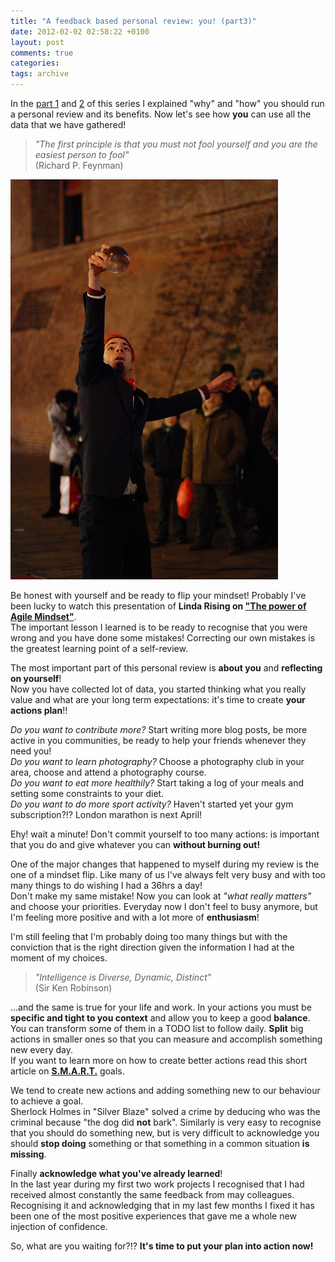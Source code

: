 ```yaml
---
title: "A feedback based personal review: you! (part3)"
date: 2012-02-02 02:58:22 +0100
layout: post
comments: true
categories:
tags: archive
---
```


In the [part 1](/2012/01/30/a-feedback-based-review-why-part1/) and [2](/2012/01/31/a-feedback-based-review-how-part2/) of this series I explained "why" and "how" you should run a personal review and its benefits. Now let's see how **you** can use all the data that we have gathered!

> _"The first principle is that you must not fool yourself and you are the easiest person to fool"_  
> (Richard P. Feynman)

[![photo: Still reflection, by Ilias Bartolini](/assets/images/posts_2012_still_reflection.jpg)](http://www.flickr.com/photos/iliasbartolini/5247458347/lightbox/)
<!--more-->

Be honest with yourself and be ready to flip your mindset! Probably I've been lucky to watch this presentation of **Linda Rising on ["The power of Agile Mindset"](http://www.youtube.com/watch?v=W47rcJowx7k)**.  
 The important lesson I learned is to be ready to recognise that you were wrong and you have done some mistakes! Correcting our own mistakes is the greatest learning point of a self-review.

The most important part of this personal review is **about you** and **reflecting on yourself**!  
Now you have collected lot of data, you started thinking what you really value and what are your long term expectations: it's time to create **your actions plan**!!

_Do you want to contribute more?_ Start writing more blog posts, be more active in you communities, be ready to help your friends whenever they need you!  
_Do you want to learn photography?_ Choose a photography club in your area, choose and attend a photography course.  
_Do you want to eat more healthily?_ Start taking a log of your meals and setting some constraints to your diet.  
_Do you want to do more sport activity?_ Haven't started yet your gym subscription?!? London marathon is next April!  

Ehy! wait a minute! Don't commit yourself to too many actions: is important that you do and give whatever you can **without burning out!**  

One of the major changes that happened to myself during my review is the one of a mindset flip. Like many of us I've always felt very busy and with too many things to do wishing I had a 36hrs a day!  
Don't make my same mistake! Now you can look at _"what really matters"_ and choose your priorities. Everyday now I don't feel to busy anymore, but I'm feeling more positive and with a lot more of **enthusiasm**!  

I'm still feeling that I'm probably doing too many things but with the conviction that is the right direction given the information I had at the moment of my choices.

> _"Intelligence is Diverse, Dynamic, Distinct"_  
> (Sir Ken Robinson)

...and the same is true for your life and work. In your actions you must be **specific and tight to you context** and allow you to keep a good **balance**.  
You can transform some of them in a TODO list to follow daily. **Split** big actions in smaller ones so that you can measure and accomplish something new every day.  
If you want to learn more on how to create better actions read this short article on **[S.M.A.R.T.](http://en.wikipedia.org/wiki/SMART_criteria#Developing_SMART_goals)** goals.

We tend to create new actions and adding something new to our behaviour to achieve a goal.  
Sherlock Holmes in "Silver Blaze" solved a crime by deducing who was the criminal because "the dog did **not** bark". Similarly is very easy to recognise that you should do something new, but is very difficult to acknowledge you should **stop doing** something or that something in a common situation **is missing**.

Finally **acknowledge what you've already learned**!  
In the last year during my first two work projects I recognised that I had received almost constantly the same feedback from may colleagues. Recognising it and acknowledging that in my last few months I fixed it has been one of the most positive experiences that gave me a whole new injection of confidence.

So, what are you waiting for?!? **It's time to put your plan into action now!**
